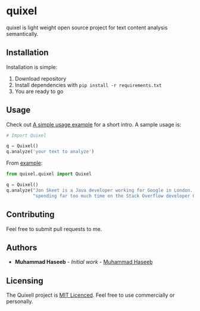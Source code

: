 # quixel

quixel is light weight open source project for text content analysis semantically.

## Installation

Installation is simple:

1. Download repository
2. Install dependencies with `pip install -r requirements.txt`
3. You are ready to go

## Usage

Check out [A simple usage example](Example/main.py) for a short intro. A sample usage is:

```python
# Import Quixel 

q = Quixel()
q.analyze('your text to analyze')
```

From [example](Example/main.py):
```python
from quixel.quixel import Quixel

q = Quixel()
q.analyze("Jon Skeet is a Java developer working for Google in London. He is a C# author and community leader,"
          "spending far too much time on the Stack Overflow developer Q&A site.")  # That's it!

```
    
## Contributing

Feel free to submit pull requests to me.

## Authors

* **Muhammad Haseeb** - *Initial work* - [Muhammad Haseeb](https://github.com/iam-mhaseeb)

## Licensing
The Quixell project is [MIT Licenced](LICENSE). Feel free to use commercially or personally.
